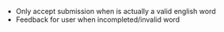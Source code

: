 - Only accept submission when is actually a valid english word
- Feedback for user when incompleted/invalid word
